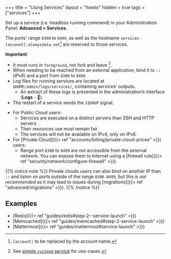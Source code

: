 +++
title = "Using Services"
layout = "howto"
hidden = true
tags = ["services"]
+++

Set up a service (i.e. headless running command) in your Administration Panel: **Advanced > Services**.

The ports' range `8300` to `8499`, as well as the hostname `services-[account].alwaysdata.net`[^1] are reserved to those services.

**Important**:

- It must runs in `foreground`, not fork and leave [^2].
- When needing to be reached from an external application, bind it to `::` (_IPv6_) and a port from `8300` to `8499`.
- Log files for running services are located at `$HOME/admin/logs/services/`, containing services' outputs.
	- An extract of these logs is presented in the administration’s interface (**Logs** - 📄).
- The restart of a service sends the `SIGHUP` signal.
* For Public Cloud users:
  - Services are executed on a distinct servers than SSH and HTTP servers.
  - Their resources use must remain fair.
  - The services will not be available on IPv4, only on IPv6.
* For [Private Cloud]({{< ref "accounts/billing/private-cloud-prices" >}}) users:
	- Range port `8300` to `8499` are *not* accessible from the external network. You can expose them to Internet using a [firewall rule]({{< ref "security/network/configure-firewall" >}}).

{{% notice note %}}
Private clouds users can also bind on another IP than `::` and listen on ports outside of the range `8300-8499`, but this is *not recommended* as it may lead to issues during [migrations]({{< ref "advanced/migrations" >}}).
{{% /notice %}}

## Examples

- [Redis]({{< ref "guides/redis#step-2--service-launch" >}})
- [Memcached]({{< ref "guides/memcached#step-2-service-launch" >}})
- [Mattermost]({{< ref "guides/mattermost#service-launch" >}})

[^1]: `[account]` to be replaced by the account name.
[^2]: See [simple `systemd` service](https://www.freedesktop.org/software/systemd/man/systemd.service.html#Type=) for use-cases.
